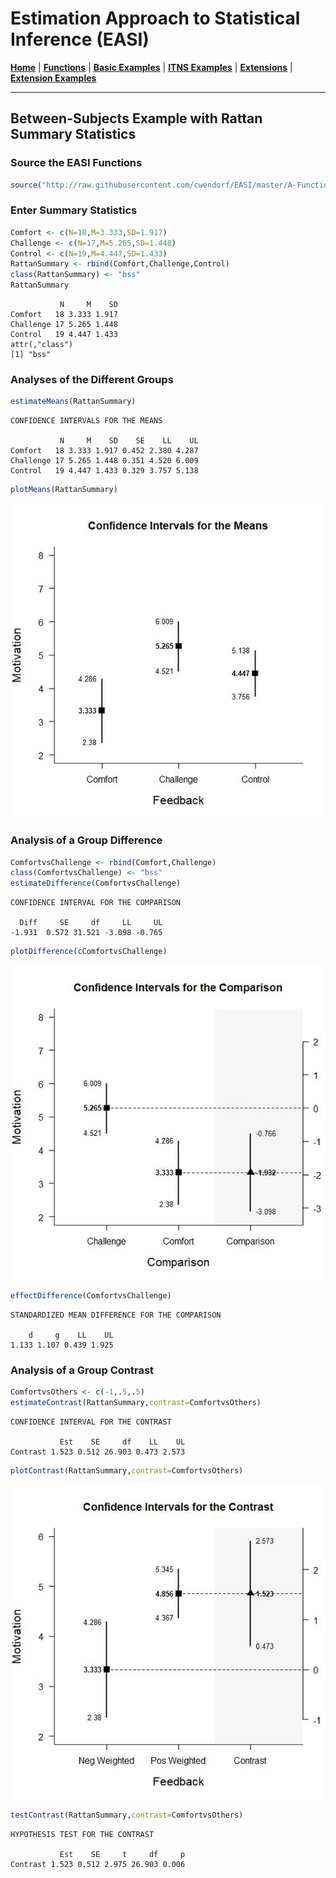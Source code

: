 # Estimation Approach to Statistical Inference  (EASI)

[**Home**](https://github.com/cwendorf/EASI/) | 
[**Functions**](https://github.com/cwendorf/EASI/tree/master/A-Functions) | 
[**Basic Examples**](https://github.com/cwendorf/EASI/tree/master/B-BasicExamples) | 
[**ITNS Examples**](https://github.com/cwendorf/EASI/tree/master/C-ITNSExamples) | 
[**Extensions**](https://github.com/cwendorf/EASI/tree/master/D-Extensions) | 
[**Extension Examples**](https://github.com/cwendorf/EASI/tree/master/E-ExtensionExamples) 

---

## Between-Subjects Example with Rattan Summary Statistics

### Source the EASI Functions

```r
source("http://raw.githubusercontent.com/cwendorf/EASI/master/A-Functions/ALL_EASI_FUNCTIONS.R")
```

### Enter Summary Statistics

```r
Comfort <- c(N=18,M=3.333,SD=1.917)
Challenge <- c(N=17,M=5.265,SD=1.448)
Control <- c(N=19,M=4.447,SD=1.433)
RattanSummary <- rbind(Comfort,Challenge,Control)
class(RattanSummary) <- "bss"
RattanSummary
```
```
           N     M    SD
Comfort   18 3.333 1.917
Challenge 17 5.265 1.448
Control   19 4.447 1.433
attr(,"class")
[1] "bss"
```

### Analyses of the Different Groups

```r
estimateMeans(RattanSummary)
```
```
CONFIDENCE INTERVALS FOR THE MEANS

           N     M    SD    SE    LL    UL
Comfort   18 3.333 1.917 0.452 2.380 4.287
Challenge 17 5.265 1.448 0.351 4.520 6.009
Control   19 4.447 1.433 0.329 3.757 5.138
```
```r
plotMeans(RattanSummary)
```
<kbd><img src="RattanFigure1.jpg"></kbd>

### Analysis of a Group Difference

```r
ComfortvsChallenge <- rbind(Comfort,Challenge)
class(ComfortvsChallenge) <- "bss"
estimateDifference(ComfortvsChallenge)
```
```
CONFIDENCE INTERVAL FOR THE COMPARISON

  Diff     SE     df     LL     UL 
-1.931  0.572 31.521 -3.098 -0.765 
```
```r
plotDifference(cComfortvsChallenge)
```
<kbd><img src="RattanFigure2.jpg"></kbd>
```r
effectDifference(ComfortvsChallenge)
```
```
STANDARDIZED MEAN DIFFERENCE FOR THE COMPARISON

    d     g    LL    UL 
1.133 1.107 0.439 1.925 
```

### Analysis of a Group Contrast

```r
ComfortvsOthers <- c(-1,.5,.5)
estimateContrast(RattanSummary,contrast=ComfortvsOthers)
```
```
CONFIDENCE INTERVAL FOR THE CONTRAST

           Est    SE     df    LL    UL
Contrast 1.523 0.512 26.903 0.473 2.573
```
```r
plotContrast(RattanSummary,contrast=ComfortvsOthers)
```
<kbd><img src="RattanFigure3.jpg"></kbd>
```r
testContrast(RattanSummary,contrast=ComfortvsOthers)
```
```
HYPOTHESIS TEST FOR THE CONTRAST

           Est    SE     t     df     p
Contrast 1.523 0.512 2.975 26.903 0.006
```
